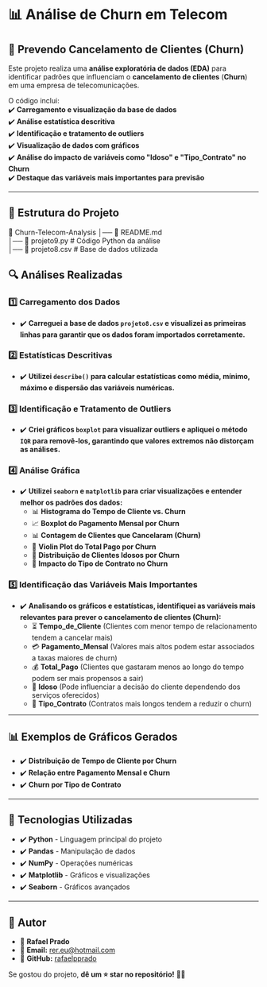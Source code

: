 # 📊 Análise de Churn em Telecom  

## 🔎 Prevendo Cancelamento de Clientes (Churn)  

Este projeto realiza uma **análise exploratória de dados (EDA)** para identificar padrões que influenciam o **cancelamento de clientes** (**Churn**) em uma empresa de telecomunicações.  

O código inclui:  
✔️ **Carregamento e visualização da base de dados**  
✔️ **Análise estatística descritiva**  
✔️ **Identificação e tratamento de outliers**  
✔️ **Visualização de dados com gráficos**  
✔️ **Análise do impacto de variáveis como "Idoso" e "Tipo_Contrato" no Churn**  
✔️ **Destaque das variáveis mais importantes para previsão**  

---

## 📂 **Estrutura do Projeto**


📁 Churn-Telecom-Analysis
│── 📄 README.md  
│── 📄 projeto9.py  # Código Python da análise  
│── 📄 projeto8.csv  # Base de dados utilizada  

## 🔍 **Análises Realizadas**
### 1️⃣ **Carregamento dos Dados**
- ✔️ **Carreguei a base de dados `projeto8.csv` e visualizei as primeiras linhas para garantir que os dados foram importados corretamente.**

### 2️⃣ **Estatísticas Descritivas**
- ✔️ **Utilizei `describe()` para calcular estatísticas como média, mínimo, máximo e dispersão das variáveis numéricas.**

### 3️⃣ **Identificação e Tratamento de Outliers**
- ✔️ **Criei gráficos `boxplot` para visualizar outliers e apliquei o método `IQR` para removê-los, garantindo que valores extremos não distorçam as análises.**

### 4️⃣ **Análise Gráfica**
- ✔️ **Utilizei `seaborn` e `matplotlib` para criar visualizações e entender melhor os padrões dos dados:**
  - 📊 **Histograma do Tempo de Cliente vs. Churn**
  - 📈 **Boxplot do Pagamento Mensal por Churn**
  - 📊 **Contagem de Clientes que Cancelaram (Churn)**
  - 🎻 **Violin Plot do Total Pago por Churn**
  - 👴 **Distribuição de Clientes Idosos por Churn**
  - 📜 **Impacto do Tipo de Contrato no Churn**

### 5️⃣ **Identificação das Variáveis Mais Importantes**
- ✔️ **Analisando os gráficos e estatísticas, identifiquei as variáveis mais relevantes para prever o cancelamento de clientes (Churn):**
  - ⏳ **Tempo_de_Cliente** (Clientes com menor tempo de relacionamento tendem a cancelar mais)  
  - 💳 **Pagamento_Mensal** (Valores mais altos podem estar associados a taxas maiores de churn)  
  - 💰 **Total_Pago** (Clientes que gastaram menos ao longo do tempo podem ser mais propensos a sair)  
  - 👴 **Idoso** (Pode influenciar a decisão do cliente dependendo dos serviços oferecidos)  
  - 📜 **Tipo_Contrato** (Contratos mais longos tendem a reduzir o churn)  

---

## 📊 **Exemplos de Gráficos Gerados**
- ✔️ **Distribuição de Tempo de Cliente por Churn**  
- ✔️ **Relação entre Pagamento Mensal e Churn**  
- ✔️ **Churn por Tipo de Contrato**  

---

## 🚀 **Tecnologias Utilizadas**
- ✔️ **Python** - Linguagem principal do projeto  
- ✔️ **Pandas** - Manipulação de dados  
- ✔️ **NumPy** - Operações numéricas  
- ✔️ **Matplotlib** - Gráficos e visualizações  
- ✔️ **Seaborn** - Gráficos avançados  

---

## 📌 **Autor**
- 👤 **Rafael Prado**  
- 📧 **Email:** [rer.eu@hotmail.com](mailto:rer.eu@hotmail.com)  
- 🔗 **GitHub:** [rafaelpprado](https://github.com/rafaelpprado)  

Se gostou do projeto, **dê um ⭐️ star no repositório!** 🚀😊  

